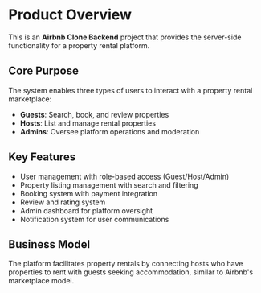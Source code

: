 # Product Overview

This is an **Airbnb Clone Backend** project that provides the server-side functionality for a property rental platform.

## Core Purpose

The system enables three types of users to interact with a property rental marketplace:

- **Guests**: Search, book, and review properties
- **Hosts**: List and manage rental properties
- **Admins**: Oversee platform operations and moderation

## Key Features

- User management with role-based access (Guest/Host/Admin)
- Property listing management with search and filtering
- Booking system with payment integration
- Review and rating system
- Admin dashboard for platform oversight
- Notification system for user communications

## Business Model

The platform facilitates property rentals by connecting hosts who have properties to rent with guests seeking accommodation, similar to Airbnb's marketplace model.
